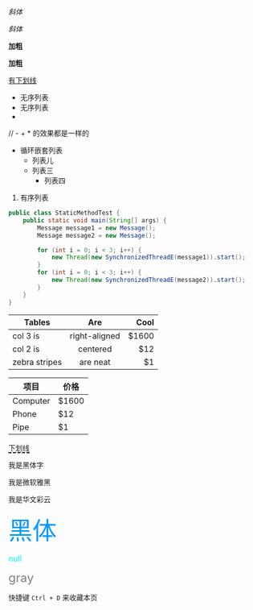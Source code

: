 _斜体_

*斜体*

**加粗**

__加粗__

<u>有下划线</u>

- 无序列表
- 无序列表
-
// - + * 的效果都是一样的

- 循环嵌套列表
  + 列表儿
  + 列表三
    * 列表四


1. 有序列表


```Java
public class StaticMethodTest {
    public static void main(String[] args) {
        Message message1 = new Message();
        Message message2 = new Message();

        for (int i = 0; i < 3; i++) {
            new Thread(new SynchronizedThreadE(message1)).start();
        }
        for (int i = 0; i < 3; i++) {
            new Thread(new SynchronizedThreadE(message2)).start();
        }
    }
}
```

| Tables        | Are           | Cool  |
| ------------- |:-------------:| -----:|
| col 3 is      | right-aligned | $1600 |
| col 2 is      | centered      |   $12 |
| zebra stripes | are neat      |    $1 |


项目     | 价格
-------- | ---
Computer | $1600
Phone    | $12
Pipe     | $1
<span style="border-bottom:2px dashed black;">下划线</span>

<font face="黑体">我是黑体字</font>

<font face="微软雅黑">我是微软雅黑</font>

<font face="STCAIYUN">我是华文彩云</font>

<font color=#0099ff size=12 face="黑体">黑体</font>

<font color=#00ffff size=3>null</font>

<font color=gray size=5>gray</font>

快捷键 `Ctrl + D` 来收藏本页
